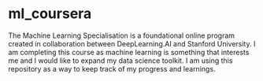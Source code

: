 # ml_coursera
The Machine Learning Specialisation is a foundational online program created in collaboration between DeepLearning.AI and Stanford University. I am completing this course as machine learning is something that interests me and I would like to expand my data science toolkit. I am using this repository as a way to keep track of my progress and learnings.
